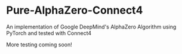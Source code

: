 # Pure-AlphaZero-Connect4
An implementation of Google DeepMind's AlphaZero Algorithm using PyTorch and tested with Connect4

More testing coming soon!
